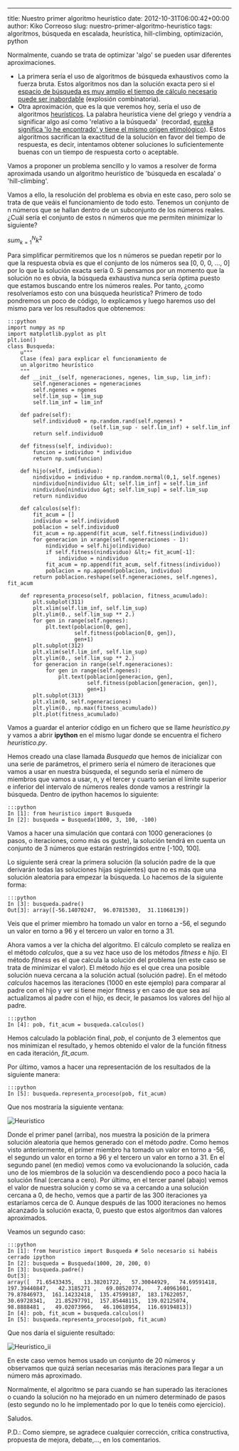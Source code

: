 ---
title: Nuestro primer algoritmo heurístico
date: 2012-10-31T06:00:42+00:00
author: Kiko Correoso
slug: nuestro-primer-algoritmo-heuristico
tags: algoritmos, búsqueda en escalada, heurística, hill-climbing, optimización, python

Normalmente, cuando se trata de optimizar 'algo' se pueden usar diferentes aproximaciones.

  * La primera sería el uso de algoritmos de búsqueda exhaustivos como la fuerza bruta. Estos algoritmos nos dan la solución exacta pero si el [espacio de búsqueda es muy amplio el tiempo de cálculo necesario puede ser inabordable](http://en.wikipedia.org/wiki/Combinatorial_explosion) (explosión combinatoria).
  * Otra aproximación, que es la que veremos hoy, sería el uso de algoritmos [heurísticos](http://es.wikipedia.org/wiki/Heur%C3%ADstica_%28inform%C3%A1tica%29). La palabra heurística viene del griego y vendría a significar algo así como 'relativo a la búsqueda'  (recordad, [eureka significa 'lo he encontrado' y tiene el mismo origen etimológico](http://es.wikipedia.org/wiki/%C2%A1Eureka!)). Estos algoritmos sacrifican la exactitud de la solución en favor del tiempo de respuesta, es decir, intentamos obtener soluciones lo suficientemente buenas con un tiempo de respuesta corto o aceptable.

Vamos a proponer un problema sencillo y lo vamos a resolver de forma aproximada usando un algoritmo heurístico de 'búsqueda en escalada' o 'hill-climbing'.

Vamos a ello, la resolución del problema es obvia en este caso, pero solo se trata de que veáis el funcionamiento de todo esto. Tenemos un conjunto de n números que se hallan dentro de un subconjunto de los números reales. ¿Cuál sería el conjunto de estos n números que me permiten minimizar lo siguiente?

$sum_{k=1}^N k^2$

Para simplificar permitiremos que los n números se puedan repetir por lo que la respuesta obvia es que el conjunto de los números sea [0, 0, 0, ..., 0] por lo que la solución exacta sería 0. Si pensamos por un momento que la solución no es obvia, la búsqueda exhaustiva nunca sería óptima puesto que estamos buscando entre los números reales. Por tanto, ¿como resolveríamos esto con una búsqueda heurística? Primero de todo pondremos un poco de código, lo explicamos y luego haremos uso del mismo para ver los resultados que obtenemos:

    :::python
    import numpy as np
    import matplotlib.pyplot as plt
    plt.ion()
    class Busqueda:
        u"""
        Clase (fea) para explicar el funcionamiento de
        un algoritmo heurístico
        """
        def __init__(self, ngeneraciones, ngenes, lim_sup, lim_inf):
            self.ngeneraciones = ngeneraciones
            self.ngenes = ngenes
            self.lim_sup = lim_sup
            self.lim_inf = lim_inf
    
        def padre(self):
            self.individuo0 = np.random.rand(self.ngenes) *
                              (self.lim_sup - self.lim_inf) + self.lim_inf
            return self.individuo0
    
        def fitness(self, individuo):
            funcion = individuo * individuo
            return np.sum(funcion)
    
        def hijo(self, individuo):
            nindividuo = individuo + np.random.normal(0,1, self.ngenes)
            nindividuo[nindividuo &lt; self.lim_inf] = self.lim_inf
            nindividuo[nindividuo &gt; self.lim_sup] = self.lim_sup
            return nindividuo
    
        def calculos(self):
            fit_acum = []
            individuo = self.individuo0
            poblacion = self.individuo0
            fit_acum = np.append(fit_acum, self.fitness(individuo))
            for generacion in xrange(self.ngeneraciones - 1):
                nindividuo = self.hijo(individuo)
                if self.fitness(nindividuo) &lt;= fit_acum[-1]:
                    individuo = nindividuo
                fit_acum = np.append(fit_acum, self.fitness(individuo))
                poblacion = np.append(poblacion, individuo)
            return poblacion.reshape(self.ngeneraciones, self.ngenes), fit_acum
    
        def representa_proceso(self, poblacion, fitness_acumulado):
            plt.subplot(311)
            plt.xlim(self.lim_inf, self.lim_sup)
            plt.ylim(0., self.lim_sup ** 2.)
            for gen in range(self.ngenes):
                plt.text(poblacion[0, gen],
                         self.fitness(poblacion[0, gen]),
                         gen+1)
            plt.subplot(312)
            plt.xlim(self.lim_inf, self.lim_sup)
            plt.ylim(0., self.lim_sup ** 2.)
            for generacion in range(self.ngeneraciones):
                for gen in range(self.ngenes):
                    plt.text(poblacion[generacion, gen],
                             self.fitness(poblacion[generacion, gen]),
                             gen+1)
            plt.subplot(313)
            plt.xlim(0, self.ngeneraciones)
            plt.ylim(0., np.max(fitness_acumulado))
            plt.plot(fitness_acumulado)

Vamos a guardar el anterior código en un fichero que se llame _heuristico.py_ y vamos a abrir **ipython** en el mismo lugar donde se encuentra el fichero _heuristico.py_.

Hemos creado una clase llamada _Busqueda_ que hemos de inicializar con una serie de parámetros, el primero sería el número de iteraciones que vamos a usar en nuestra búsqueda, el segundo sería el número de miembros que vamos a usar, n, y el tercer y cuarto serían el límite superior e inferior del intervalo de números reales donde vamos a restringir la búsqueda. Dentro de ipython hacemos lo siguiente:

    :::python
    In [1]: from heuristico import Busqueda
    In [2]: busqueda = Busqueda(1000, 3, 100, -100)

Vamos a hacer una simulación que contará con 1000 generaciones (o pasos, o iteraciones, como más os guste), la solución tendrá en cuenta un conjunto de 3 números que estarán restringidos entre [-100, 100].

Lo siguiente será crear la primera solución (la solución padre de la que derivarán todas las soluciones hijas siguientes) que no es más que una solución aleatoria para empezar la búsqueda. Lo hacemos de la siguiente forma:

    :::python
    In [3]: busqueda.padre()
    Out[3]: array([-56.14070247,  96.07815303,  31.11068139])

Veis que el primer miembro ha tomado un valor en torno a -56, el segundo un valor en torno a 96 y el tercero un valor en torno a 31.

Ahora vamos a ver la chicha del algoritmo. El cálculo completo se realiza en el método _calculos_, que a su vez hace uso de los métodos _fitness_ e _hijo_. El método _fitness_ es el que calcula la solución del problema (en este caso se trata de minimizar el valor). El método _hijo_ es el que crea una posible solución nueva cercana a la solución actual (solución padre). En el método _calculos_ hacemos las iteraciones (1000 en este ejemplo) para comparar al padre con el hijo y ver si tiene mejor fitness y en caso de que sea así actualizamos al padre con el hijo, es decir, le pasamos los valores del hijo al padre.

    :::python
    In [4]: pob, fit_acum = busqueda.calculos()

Hemos calculado la población final, _pob_, el conjunto de 3 elementos que nos minimizan el resultado, y hemos obtenido el valor de la función fitness en cada iteración, _fit_acum_.

Por último, vamos a hacer una representación de los resultados de la siguiente manera:

    :::python
    In [5]: busqueda.representa_proceso(pob, fit_acum)

Que nos mostraría la siguiente ventana:

![Heuristico](https://pybonacci.org/images/2012/10/heuristico.png)

Donde el primer panel (arriba), nos muestra la posición de la primera solución aleatoria que hemos generado con el método _padre_. Como hemos visto anteriormente, el primer miembro ha tomado un valor en torno a -56, el segundo un valor en torno a 96 y el tercero un valor en torno a 31. En el segundo panel (en medio) vemos como va evolucionando la solución, cada uno de los miembros de la solución va descendiendo poco a poco hacia la solución final (cercana a cero). Por último, en el tercer panel (abajo) vemos el valor de nuestra solución y como se va a cercando a una solución cercana a 0, de hecho, vemos que a partir de las 300 iteraciones ya estaríamos cerca de 0. Aunque después de las 1000 iteraciones no hemos alcanzado la solución exacta, 0, puesto que estos algoritmos dan valores aproximados.

Veamos un segundo caso:

    :::python
    In [1]: from heuristico import Busqueda # Solo necesario si habéis cerrado ipython
    In [2]: busqueda = Busqueda(1000, 20, 200, 0)
    In [3]: busqueda.padre()
    Out[3]:
    array([  71.65433435,   13.38201722,   57.30044929,   74.69591418,
    197.39440847,   42.3185271 ,   69.08520774,    7.40961601,
    79.87846973,  161.14232418,  135.47599187,  183.17622057,
    30.69728341,   21.85297791,  157.85448115,  139.02125074,
    98.8888481 ,   49.02073966,   46.10618954,  116.69194813])
    In [4]: pob, fit_acum = busqueda.calculos()
    In [5]: busqueda.representa_proceso(pob, fit_acum)

Que nos daría el siguiente resultado:

![Heuristico_ii](https://pybonacci.org/images/2012/10/heuristico_ii1.png)

En este caso vemos hemos usado un conjunto de 20 números y observamos que quizá serían necesarias más iteraciones para llegar a un número más aproximado.

Normalmente, el algoritmo se para cuando se han superado las iteraciones o cuando la solución no ha mejorado en un número determinado de pasos (esto segundo no lo he implementado por lo que lo tenéis como ejercicio).

Saludos.

P.D.: Como siempre, se agradece cualquier corrección, crítica constructiva, propuesta de mejora, debate,..., en los comentarios.
